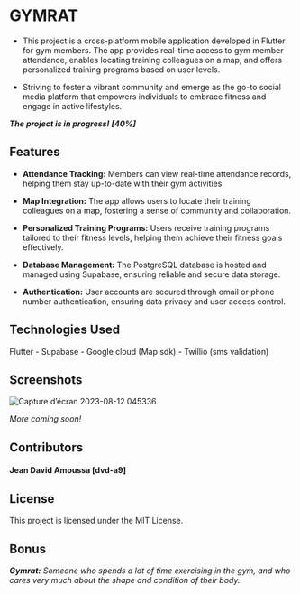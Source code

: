 # GYMRAT 

- This project is a cross-platform mobile application developed in Flutter for gym members. The app provides real-time access to gym member attendance, enables locating training colleagues on a map, and offers personalized training programs based on user levels. 

- Striving to foster a vibrant community and emerge as the go-to social media platform that empowers individuals to embrace fitness and engage in active lifestyles.

***The project is in progress! [40%]***

## Features
- **Attendance Tracking:** Members can view real-time attendance records, helping them stay up-to-date with their gym activities.

- **Map Integration:** The app allows users to locate their training colleagues on a map, fostering a sense of community and collaboration.

- **Personalized Training Programs:** Users receive training programs tailored to their fitness levels, helping them achieve their fitness goals effectively.

- **Database Management:** The PostgreSQL database is hosted and managed using Supabase, ensuring reliable and secure data storage.

- **Authentication:** User accounts are secured through email or phone number authentication, ensuring data privacy and user access control.

## Technologies Used
Flutter - Supabase - Google cloud (Map sdk) - Twillio (sms validation)

## Screenshots
![Capture d’écran 2023-08-12 045336](https://github.com/dvd-a9/Gym-App/assets/71023573/f366d0ed-8602-48b7-aafa-6081635e68df)

*More coming soon!*

## Contributors
#### Jean David Amoussa [dvd-a9] 

## License
This project is licensed under the MIT License.

## Bonus
***Gymrat:*** *Someone who spends a lot of time exercising in the gym, and who cares very much about the shape and condition of their body.*
